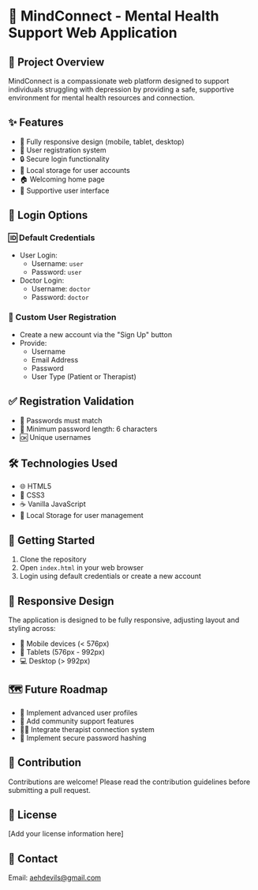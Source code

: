 # 🧠 MindConnect - Mental Health Support Web Application

## 🌟 Project Overview
MindConnect is a compassionate web platform designed to support individuals struggling with depression by providing a safe, supportive environment for mental health resources and connection.

## ✨ Features
- 📱 Fully responsive design (mobile, tablet, desktop)
- 👥 User registration system
- 🔒 Secure login functionality
- 💾 Local storage for user accounts
- 🏠 Welcoming home page
- 🤝 Supportive user interface

## 🔑 Login Options
### 🆔 Default Credentials
- User Login: 
  - Username: `user`
  - Password: `user`
- Doctor Login:
  - Username: `doctor`
  - Password: `doctor`

### 📝 Custom User Registration
- Create a new account via the "Sign Up" button
- Provide:
  - Username
  - Email Address
  - Password
  - User Type (Patient or Therapist)

## ✅ Registration Validation
- 🔐 Passwords must match
- 📏 Minimum password length: 6 characters
- 🆗 Unique usernames

## 🛠 Technologies Used
- 🌐 HTML5
- 🎨 CSS3
- ☕ Vanilla JavaScript
- 💾 Local Storage for user management

## 🚀 Getting Started
1. Clone the repository
2. Open `index.html` in your web browser
3. Login using default credentials or create a new account

## 📱 Responsive Design
The application is designed to be fully responsive, adjusting layout and styling across:
- 📱 Mobile devices (< 576px)
- 📲 Tablets (576px - 992px)
- 💻 Desktop (> 992px)

## 🗺 Future Roadmap
- 👤 Implement advanced user profiles
- 🤝 Add community support features
- 👩‍⚕️ Integrate therapist connection system
- 🔐 Implement secure password hashing

## 🤲 Contribution
Contributions are welcome! Please read the contribution guidelines before submitting a pull request. 

## 📄 License
[Add your license information here]

## 📧 Contact
Email: aehdevils@gmail.com
